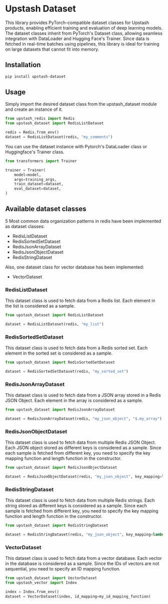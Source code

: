 # Upstash Dataset

This library provides PyTorch-compatible dataset classes for Upstash products, enabling efficient training and evaluation of deep learning models.
The dataset classes inherit from PyTorch's Dataset class, allowing seamless integration with DataLoader and Hugging Face's Trainer.
Since data is fetched in real-time batches using pipelines, this library is ideal for training on large datasets that cannot fit into memory.

## Installation

```bash
pip install upstash-dataset
```

## Usage

Simply import the desired dataset class from the upstash_dataset module and create an instance of it.

```python
from upstash_redis import Redis
from upstash_dataset import RedisListDataset

redis = Redis.from_env()
dataset = RedisListDataset(redis, "my_comments")
```

You can use the dataset instance with Pytorch's DataLoader class or Huggingface's Trainer class.

```python
from transformers import Trainer

trainer = Trainer(
    model=model,
    args=training_args,
    train_dataset=dataset,
    eval_dataset=dataset,
)
```

## Available dataset classes

5 Most common data organization patterns in redis have been implemented as dataset classes:

- RedisListDataset
- RedisSortedSetDataset
- RedisJsonArrayDataset
- RedisJsonObjectDataset
- RedisStringDataset

Also, one dataset class for vector database has been implemented:

- VectorDataset

### RedisListDataset

This dataset class is used to fetch data from a Redis list. Each element in the list is considered as a sample.

```python
from upstash_dataset import RedisListDataset

dataset = RedisListDataset(redis, "my_list")
```

### RedisSortedSetDataset

This dataset class is used to fetch data from a Redis sorted set. Each element in the sorted set is considered as a sample.

```python
from upstash_dataset import RedisSortedSetDataset

dataset = RedisSortedSetDataset(redis, "my_sorted_set")
```

### RedisJsonArrayDataset

This dataset class is used to fetch data from a JSON array stored in a Redis JSON Object. Each element in the array is considered as a sample.

```python
from upstash_dataset import RedisJsonArrayDataset

dataset = RedisJsonArrayDataset(redis, "my_json_object", "$.my_array")
```

### RedisJsonObjectDataset

This dataset class is used to fetch data from multiple Redis JSON Object. Each JSON object stored as different keys is considered as a sample.
Since each sample is fetched from different key, you need to specify the key mapping function and length function in the constructor.

```python
from upstash_dataset import RedisJsonObjectDataset

dataset = RedisJsonObjectDataset(redis, "my_json_object", key_mapping=lambda x: f'json_object_{x+1}', length_function=my_length_function)
```

### RedisStringDataset

This dataset class is used to fetch data from multiple Redis strings. Each string stored as different keys is considered as a sample.
Since each sample is fetched from different key, you need to specify the key mapping function and length function in the constructor.

```python
from upstash_dataset import RedisStringDataset

dataset = RedisStringDataset(redis, "my_json_object", key_mapping=lambda x: f'json_object_{x+1}', length_function=my_length_function)
```

### VectorDataset

This dataset class is used to fetch data from a vector database. Each vector in the database is considered as a sample.
Since the IDs of vectors are not sequential, you need to specify an ID mapping function.

```python
from upstash_dataset import VectorDataset
from upstash_vector import Index

index = Index.from_env()
dataset = VectorDataset(index, id_mapping=my_id_mapping_function)
```